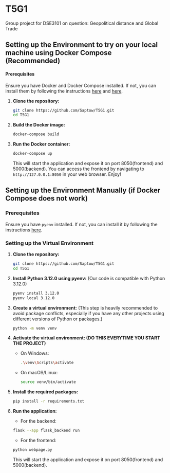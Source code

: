 # T5G1
Group project for DSE3101 on question: Geopolitical distance and Global Trade


## Setting up the Environment to try on your local machine using Docker Compose (Recommended)
#### Prerequisites
Ensure you have Docker and Docker Compose installed. If not, you can install them by following the instructions [here](https://docs.docker.com/get-docker/) and [here](https://docs.docker.com/compose/install/).

1. **Clone the repository:**
    ```sh
    git clone https://github.com/Saptow/T5G1.git
    cd T5G1
    ```

2. **Build the Docker image:**
    ```sh
    docker-compose build
    ```

3. **Run the Docker container:**
    ```sh
    docker-compose up
    ```
    This will start the application and expose it on port 8050(frontend) and 5000(backend).
    You can access the frontend by navigating to `http://127.0.0.1:8050` in your web browser. Enjoy!



## Setting up the Environment Manually (if Docker Compose does not work)
### Prerequisites
Ensure you have `pyenv` installed. If not, you can install it by following the instructions [here](https://github.com/pyenv/pyenv#installation).

### Setting up the Virtual Environment

1. **Clone the repository:**
    ```sh
    git clone https://github.com/Saptow/T5G1.git
    cd T5G1

2. **Install Python 3.12.0 using pyenv:** (Our code is compatible with Python 3.12.0)
    ```sh
    pyenv install 3.12.0
    pyenv local 3.12.0
    ```

3. **Create a virtual environment:** (This step is heavily recommended to avoid package conflicts, especially if you have any other projects using different versions of Python or packages.)
    ```sh
    python -m venv venv
    ```

4. **Activate the virtual environment: (DO THIS EVERYTIME YOU START THE PROJECT)**
    - On Windows:
        ```sh
        .\venv\Scripts\activate
        ```
    - On macOS/Linux:
        ```sh
        source venv/bin/activate
        ```

5. **Install the required packages:**
    ```sh
    pip install -r requirements.txt
    ```

6. **Run the application:**

    - For the backend:
    ```sh
    flask --app flask_backend run
    ```

    - For the frontend:
    ```sh
    python webpage.py
    ```

    This will start the application and expose it on port 8050(frontend) and 5000(backend).